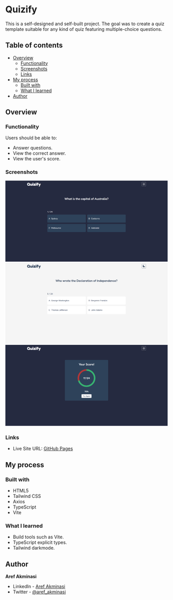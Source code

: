 # Quizify

This is a self-designed and self-built project. The goal was to create a quiz template suitable for any kind of quiz featuring multiple-choice questions.

## Table of contents

- [Overview](#overview)
  - [Functionality](#functionality)
  - [Screenshots](#screenshots)
  - [Links](#links)
- [My process](#my-process)
  - [Built with](#built-with)
  - [What I learned](#what-i-learned)
- [Author](#author)

## Overview

### Functionality

Users should be able to:

- Answer questions.
- View the correct answer.
- View the user's score.

### Screenshots

![](/screenshots/screenshot1.png)
![](/screenshots/screenshot2.png)
![](/screenshots/screenshot3.png)

### Links

- Live Site URL: [GitHub Pages](https://aref-akminasi.github.io/quizify/)

## My process

### Built with

- HTML5
- Tailwind CSS
- Axios
- TypeScript
- Vite

### What I learned

- Build tools such as Vite.
- TypeScript explicit types.
- Tailwind darkmode.

## Author

**Aref Akminasi**

- LinkedIn - [Aref Akminasi](https://www.linkedin.com/in/aref-akminasi-91412b207/)
- Twitter - [@aref_akminasi](https://twitter.com/aref_akminasi)
